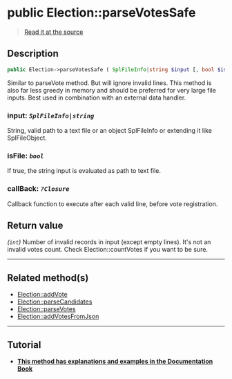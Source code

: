 # public Election::parseVotesSafe

> [Read it at the source](https://github.com/julien-boudry/Condorcet/blob/master/src/ElectionProcess/VotesProcess.php#L452)

## Description    

```php
public Election->parseVotesSafe ( SplFileInfo|string $input [, bool $isFile = false , ?Closure $callBack = null] ): int
```

Similar to parseVote method. But will ignore invalid lines. This method is also far less greedy in memory and should be preferred for very large file inputs. Best used in combination with an external data handler.
    

### **input:** *`SplFileInfo|string`*   
String, valid path to a text file or an object SplFileInfo or extending it like SplFileObject.    


### **isFile:** *`bool`*   
If true, the string input is evaluated as path to text file.    


### **callBack:** *`?Closure`*   
Callback function to execute after each valid line, before vote registration.    


## Return value   

*(`int`)* Number of invalid records in input (except empty lines). It's not an invalid votes count. Check Election::countVotes if you want to be sure.


---------------------------------------

## Related method(s)      

* [Election::addVote](/Docs/api-reference/Election%20Class/Election--addVote.md)    
* [Election::parseCandidates](/Docs/api-reference/Election%20Class/Election--parseCandidates.md)    
* [Election::parseVotes](/Docs/api-reference/Election%20Class/Election--parseVotes.md)    
* [Election::addVotesFromJson](/Docs/api-reference/Election%20Class/Election--addVotesFromJson.md)    

---------------------------------------

## Tutorial

* **[This method has explanations and examples in the Documentation Book](https://www.condorcet.io/3.AsPhpLibrary/5.Votes/1.AddVotes)**    
